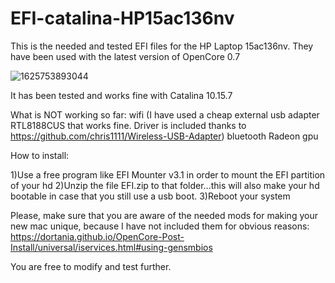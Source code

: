 # EFI-catalina-HP15ac136nv
This is the needed and tested EFI files for the HP Laptop 15ac136nv.
They have been used with the latest version of OpenCore 0.7

![1625753893044](https://user-images.githubusercontent.com/6118285/124938264-d30ee780-e010-11eb-8255-30f6d93c6e29.jpg)



It has been tested and works fine with Catalina 10.15.7

What is NOT working so far:
wifi (I have used a cheap external usb adapter RTL8188CUS that works fine. Driver is included thanks to https://github.com/chris1111/Wireless-USB-Adapter)
bluetooth
Radeon gpu

How to install:

1)Use a free program like EFI Mounter v3.1 in order to mount the EFI partition of your hd
2)Unzip the file EFI.zip to that folder...this will also make your hd bootable in case that you still use a usb boot.
3)Reboot your system


Please, make sure that you are aware of the needed mods for making your new mac unique, because I have not included them for obvious reasons:
https://dortania.github.io/OpenCore-Post-Install/universal/iservices.html#using-gensmbios

You are free to modify and test further.

